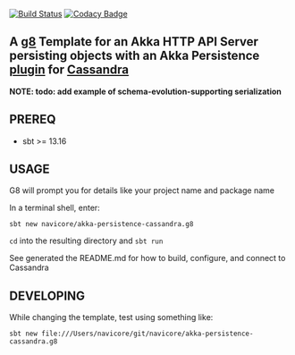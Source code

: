 [![Build Status](https://travis-ci.org/navicore/akka-persistence-cassandra.g8.svg?branch=master)](https://travis-ci.org/navicore/akka-persistence-cassandra.g8)
[![Codacy Badge](https://api.codacy.com/project/badge/Grade/cb845fd62c794295a9a5893f34ca9a7e)](https://www.codacy.com/app/navicore/akka-persistence-cassandra.g8?utm_source=github.com&amp;utm_medium=referral&amp;utm_content=navicore/akka-persistence-cassandra.g8&amp;utm_campaign=Badge_Grade)

A [g8] Template for an Akka HTTP API Server persisting objects with an Akka Persistence [plugin] for [Cassandra]
---

**NOTE: todo: add example of schema-evolution-supporting serialization**

## PREREQ

  * sbt >= 13.16

## USAGE

G8 will prompt you for details like your project name and package name

In a terminal shell, enter:

```console
sbt new navicore/akka-persistence-cassandra.g8 
```

`cd` into the resulting directory and `sbt run`

See generated the README.md for how to build, configure, and connect to Cassandra

[plugin]: https://github.com/akka/akka-persistence-cassandra
[Cassandra]: http://cassandra.apache.org/
[g8]: http://www.foundweekends.org/giter8/
[g8 setup]: http://www.foundweekends.org/giter8/setup.html 


## DEVELOPING

While changing the template, test using something like:

```console
sbt new file:///Users/navicore/git/navicore/akka-persistence-cassandra.g8
```

